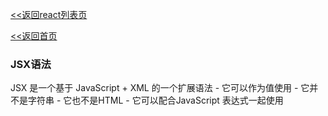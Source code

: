[<<返回react列表页](/react/index)

[<<返回首页](/index)

### JSX语法
JSX 是一个基于 JavaScript + XML 的一个扩展语法
    - 它可以作为值使用
    - 它并不是字符串
    - 它也不是HTML
    - 它可以配合JavaScript 表达式一起使用

